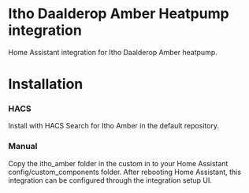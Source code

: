 # Itho Daalderop Amber Heatpump integration
Home Assistant integration for Itho Daalderop Amber heatpump.

# Installation
### HACS
Install with HACS Search for Itho Amber in the default repository.
### Manual 
Copy the itho_amber folder in the custom in to your Home Assistant config/custom_components folder.
After rebooting Home Assistant, this integration can be configured through the integration setup UI.

